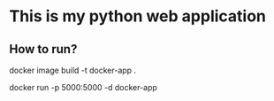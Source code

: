 <h1>This is my python web application</h1>

<h2>How to run?</h2>
<p>docker image build -t docker-app .</p>
<p>docker run -p 5000:5000 -d docker-app</p>
